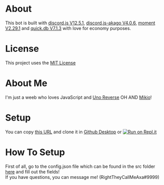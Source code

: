 # About
This bot is built with [discord.js V12.5.1](https://discord.js.org/#/), [discord.js-akago V4.0.6](https://www.npmjs.com/package/discord.js-akago), [moment V2.29.1](https://www.npmjs.com/package/moment) and 
[quick.db V7.1.3](https://www.npmjs.com/package/quick.db) with love for economy purposes.

# License 

This project uses the [MIT License](https://github.com/YeahTheyCallMeAxa/EconomyBot/blob/main/LICENSE)

# About Me
I'm just a weeb who loves JavaScript and [Uno Reverse](discord.gg/nou) OH AND [Mikio](https://bit.ly/invmikio)!

# Setup
You can copy [this URL](https://github.com/YeahTheyCallMeAxa/EconomyBot) and clone it in [Github Desktop](https://desktop.github.com/) or [![Run on Repl.it](https://repl.it/badge/github/YeahTheyCallMeAxa/Economybot)](https://repl.it/github/YeahTheyCallMeAxa/Economybot)
# How To Setup

First of all, go to the config.json file which can be found in the src folder [here](https://github.com/YeahTheyCallMeAxa/EconomyBot/blob/main/src/config.json) and fill out the fields!                                 
If you have questions, you can message me! (RightTheyCallMeAxa#9999)

